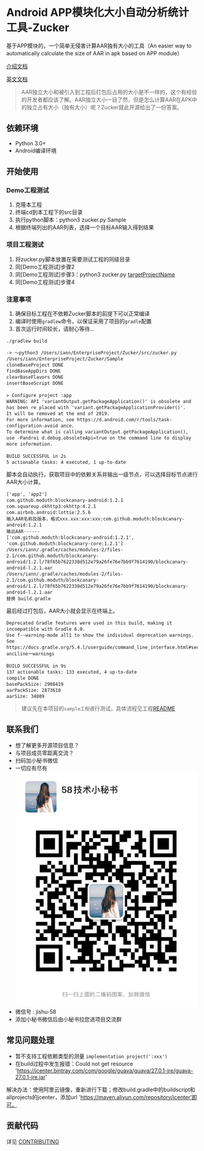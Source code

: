 # Android APP模块化大小自动分析统计工具-Zucker

基于APP模块的，一个简单无侵害计算AAR独有大小的工具（An easier way to automatically calculate the size of AAR in apk based on APP module）

[介绍文档](/docs/介绍文档.md)

[英文文档](README_EN.md)

> AAR独立大小和被引入到工程后打包后占用的大小是不一样的，这个有经验的开发者都应该了解。AAR独立大小一目了然，但是怎么计算AAR在APK中的独立占有大小（独有大小）呢？Zucker就此开源给出了一份答案。

## 依赖环境
- Python 3.0+
- Android编译环境

## 开始使用
### Demo工程测试
1. 克隆本工程
2. 终端cd到本工程下的src目录
3. 执行python脚本：python3 zucker.py Sample
4. 根据终端列出的AAR列表，选择一个目标AAR输入得到结果

### 项目工程测试
1. 将zucker.py脚本放置在需要测试工程的同级目录
2. 同[Demo工程测试]步骤2
3. 同[Demo工程测试]步骤3：python3 zucker.py [targetProjectName](Android工程名)
4. 同[Demo工程测试]步骤4

### 注意事项
1. 确保目标工程在不依赖Zucker脚本的前提下可以正常编译
2. 编译时使用`gradlew`命令，以保证采用了项目的`gradle`配置
3. 首次运行时间较长，请耐心等待...

```
./gradlew build

```
```
-> 〜python3 /Users/iann/EnterpriseProject/Zucker/src/zucker.py /Users/iann/EnterpriseProject/Zucker/Sample
cloneBaseProject DONE
findBaseAppDirs DONE
clearBaseFlavors DONE
insertBaseScript DONE

> Configure project :app
WARNING: API 'variantOutput.getPackageApplication()' is obsolete and has been re placed with 'variant.getPackageApplicationProvider()'.
It will be removed at the end of 2019.
For more information, see https://d.android.com/r/tools/task-configuration-avoid ance.
To determine what is calling variantOutput.getPackageApplication(), use -Pandroi d.debug.obsoleteApi=true on the command line to display more information.

BUILD SUCCESSFUL in 2s
5 actionable tasks: 4 executed, 1 up-to-date
```

脚本会自动执行，获取项目中的依赖关系并输出一级节点，可以选择目标节点进行AAR大小计算。

```
['app', 'app2'] 
com.github.moduth:blockcanary-android:1.2.1
com.squareup.okhttp3:okhttp:4.2.1
com.airbnb.android:lottie:2.5.6
输入AAR名称及版本，格式xxx.xxx:xxx:xxx:com.github.moduth:blockcanary-android:1.2.1
输出AAR------
['com.github.moduth:blockcanary-android:1.2.1', 'com.github.moduth:blockcanary-core:1.2.1']
/Users/iann/.gradle/caches/modules-2/files-2.1/com.github.moduth/blockcanary-android/1.2.l/78f65b7622338d512e79a26fe76e7bb9f7614190/blockcanary-android-l.2.1.aar
/Users/iann/.gradle/caches/modules-2/files-2.1/com.github.moduth/blockcanary-android/1.2.l/78f65b7622338d512e79a26fe76e7bb9f7614190/blockcanary-android-l.2.1.aar
替换 build.gradle
```

最后经过打包后，AAR大小就会显示在终端上。

```
Deprecated Gradle features were used in this build, making it incompatible with Gradle 6.0.
Use f--warning-mode all1 to show the individual deprecation warnings.
See https://docs.gradle.org/5.4.l/userguide/command_line_interface.html#sec:comm ancLline一warnings

BUILD SUCCESSFUL in 9s
137 actionable tasks: 133 executed, 4 up-to-date
compile DONE
basePackSize: 2908419
aarPackSize: 2873610
aarSize: 34809
```

> 建议先在本项目的`sample工程`进行测试，具体流程见工程[README](Sample/README.md)

## 联系我们

 -  想了解更多开源项目信息？
 -  与项目成员零距离交流？
 -  扫码加小秘书微信
 -  一切应有尽有
![jishu-58](docs/imgs/zucker_contact.png)
 -  微信号 : jishu-58
 -  添加小秘书微信后由小秘书拉您进项目交流群

## 常见问题处理
 -  暂不支持工程依赖类型的测量 `implementation project(':xxx')` 
 -  在build过程中发生报错：Could not get resource 'https://jcenter.bintray.com/com/google/guava/guava/27.0.1-jre/guava-27.0.1-jre.jar'
 
 解决办法：使用阿里云镜像，重新进行下载；修改build.gradle中的buildscript和allprojects的jcenter，添加url 'https://maven.aliyun.com/repository/jcenter'即可。

## 贡献代码
详见 [CONTRIBUTING](CONTRIBUTING.rst)
